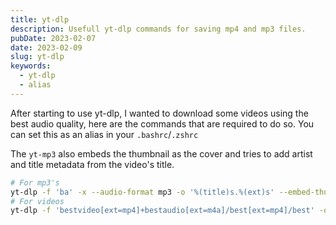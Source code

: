 ```yaml
---
title: yt-dlp
description: Usefull yt-dlp commands for saving mp4 and mp3 files.
pubDate: 2023-02-07
date: 2023-02-09
slug: yt-dlp
keywords:
  - yt-dlp
  - alias
---
```


After starting to use yt-dlp, I wanted to download some videos using the best audio
quality, here are the commands that are required to do so. You can set this as an
alias in your `.bashrc`/`.zshrc`

The `yt-mp3` also embeds the thumbnail as the cover and tries to add artist and 
title metadata from the video's title.

```sh
# For mp3's
yt-dlp -f 'ba' -x --audio-format mp3 -o '%(title)s.%(ext)s' --embed-thumbnail --parse-metadata 'title:%(artist)s - %(title)s'
# For videos
yt-dlp -f 'bestvideo[ext=mp4]+bestaudio[ext=m4a]/best[ext=mp4]/best' -o '(title)s.(ext)s'
```
